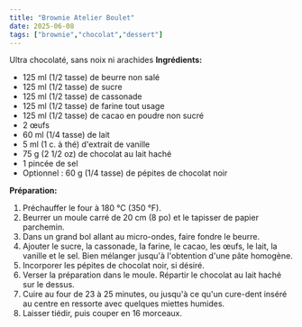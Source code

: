 ```yaml
---
title: "Brownie Atelier Boulet"
date: 2025-06-08
tags: ["brownie","chocolat","dessert"]
---
```

Ultra chocolaté, sans noix ni arachides
**Ingrédients:**
- 125 ml (1/2 tasse) de beurre non salé
- 125 ml (1/2 tasse) de sucre
- 125 ml (1/2 tasse) de cassonade
- 125 ml (1/2 tasse) de farine tout usage
- 125 ml (1/2 tasse) de cacao en poudre non sucré
- 2 œufs
- 60 ml (1/4 tasse) de lait
- 5 ml (1 c. à thé) d'extrait de vanille
- 75 g (2 1/2 oz) de chocolat au lait haché
- 1 pincée de sel
- Optionnel : 60 g (1/4 tasse) de pépites de chocolat noir

**Préparation:**
1. Préchauffer le four à 180 °C (350 °F).
2. Beurrer un moule carré de 20 cm (8 po) et le tapisser de papier parchemin.
3. Dans un grand bol allant au micro-ondes, faire fondre le beurre.
4. Ajouter le sucre, la cassonade, la farine, le cacao, les œufs, le lait, la vanille et le sel. Bien mélanger jusqu'à l'obtention d'une pâte homogène.
5. Incorporer les pépites de chocolat noir, si désiré.
6. Verser la préparation dans le moule. Répartir le chocolat au lait haché sur le dessus.
7. Cuire au four de 23 à 25 minutes, ou jusqu'à ce qu'un cure-dent inséré au centre en ressorte avec quelques miettes humides.
8. Laisser tiédir, puis couper en 16 morceaux.